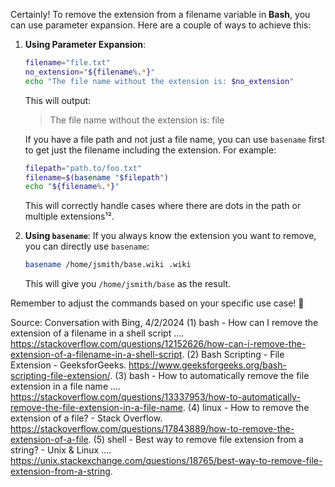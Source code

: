 Certainly! To remove the extension from a filename variable in **Bash**, you can use parameter expansion. Here are a couple of ways to achieve this:

1. **Using Parameter Expansion**:
   ```bash
   filename="file.txt"
   no_extension="${filename%.*}"
   echo "The file name without the extension is: $no_extension"
   ```
   This will output:
   > The file name without the extension is: file

   If you have a file path and not just a file name, you can use `basename` first to get just the filename including the extension. For example:
   ```bash
   filepath="path.to/foo.txt"
   filename=$(basename "$filepath")
   echo "${filename%.*}"
   ```
   This will correctly handle cases where there are dots in the path or multiple extensions¹².

2. **Using `basename`**:
   If you always know the extension you want to remove, you can directly use `basename`:
   ```bash
   basename /home/jsmith/base.wiki .wiki
   ```
   This will give you `/home/jsmith/base` as the result.

Remember to adjust the commands based on your specific use case! 🌟

Source: Conversation with Bing, 4/2/2024
(1) bash - How can I remove the extension of a filename in a shell script .... https://stackoverflow.com/questions/12152626/how-can-i-remove-the-extension-of-a-filename-in-a-shell-script.
(2) Bash Scripting - File Extension - GeeksforGeeks. https://www.geeksforgeeks.org/bash-scripting-file-extension/.
(3) bash - How to automatically remove the file extension in a file name .... https://stackoverflow.com/questions/13337953/how-to-automatically-remove-the-file-extension-in-a-file-name.
(4) linux - How to remove the extension of a file? - Stack Overflow. https://stackoverflow.com/questions/17843889/how-to-remove-the-extension-of-a-file.
(5) shell - Best way to remove file extension from a string? - Unix & Linux .... https://unix.stackexchange.com/questions/18765/best-way-to-remove-file-extension-from-a-string.